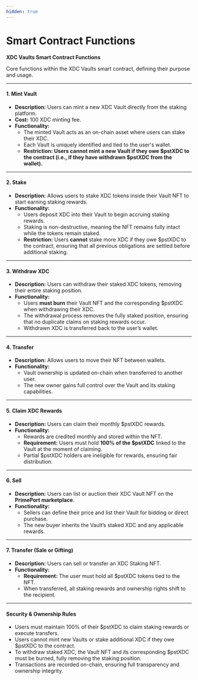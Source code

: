 ```yaml
---
hidden: true
---
```


# Smart Contract Functions

**XDC Vaults Smart Contract Functions**

Core functions within the XDC Vaults smart contract, defining their purpose and usage.

***

#### **1. Mint Vault**

* **Description:** Users can mint a new XDC Vault directly from the staking platform.
* **Cost:** 100 XDC minting fee.
* **Functionality:**
  * The minted Vault acts as an on-chain asset where users can stake their XDC.
  * Each Vault is uniquely identified and tied to the user's wallet.
  * **Restriction: Users cannot mint a new Vault if they owe $pstXDC to the contract (i.e., if they have withdrawn $pstXDC from the wallet).**

***

#### **2. Stake**

* **Description:** Allows users to stake XDC tokens inside their Vault NFT to start earning staking rewards.
* **Functionality:**
  * Users deposit XDC into their Vault to begin accruing staking rewards.
  * Staking is non-destructive, meaning the NFT remains fully intact while the tokens remain staked.
  * **Restriction:** Users **cannot** stake more XDC if they owe $pstXDC to the contract, ensuring that all previous obligations are settled before additional staking.

***

#### **3. Withdraw XDC**

* **Description:** Users can withdraw their staked XDC tokens, removing their entire staking position.
* **Functionality:**
  * Users **must burn** their Vault NFT and the corresponding $pstXDC when withdrawing their XDC.
  * The withdrawal process removes the fully staked position, ensuring that no duplicate claims on staking rewards occur.
  * Withdrawn XDC is transferred back to the user’s wallet.

***

#### **4. Transfer**

* **Description:** Allows users to move their NFT between wallets.
* **Functionality:**
  * Vault ownership is updated on-chain when transferred to another user.
  * The new owner gains full control over the Vault and its staking capabilities.

***

#### **5. Claim XDC Rewards**

* **Description:** Users can claim their monthly $pstXDC rewards.
* **Functionality:**
  * Rewards are credited monthly and stored within the NFT.
  * **Requirement:** Users must hold **100% of the $pstXDC** linked to the Vault at the moment of claiming.
  * Partial $pstXDC holders are ineligible for rewards, ensuring fair distribution.

***

#### **6. Sell**

* **Description:** Users can list or auction their XDC Vault NFT on the **PrimePort marketplace**.
* **Functionality:**
  * Sellers can define their price and list their Vault for bidding or direct purchase.
  * The new buyer inherits the Vault’s staked XDC and any applicable rewards.

***

#### **7. Transfer (Sale or Gifting)**

* **Description:** Users can sell or transfer an XDC Staking NFT.
* **Functionality:**
  * **Requirement:** The user must hold all $pstXDC tokens tied to the NFT.
  * When transferred, all staking rewards and ownership rights shift to the recipient.

***

#### **Security & Ownership Rules**

* Users must maintain 100% of their $pstXDC to claim staking rewards or execute transfers.
* Users cannot mint new Vaults or stake additional XDC if they owe $pstXDC to the contract.
* To withdraw staked XDC, the Vault NFT and its corresponding $pstXDC must be burned, fully removing the staking position.
* Transactions are recorded on-chain, ensuring full transparency and ownership integrity.
